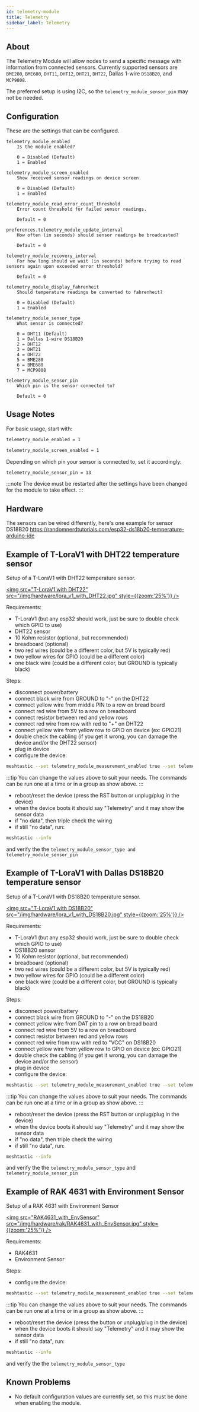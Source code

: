 ```yaml
---
id: telemetry-module
title: Telemetry
sidebar_label: Telemetry
---
```


## About

The Telemetry Module will allow nodes to send a specific message with information from connected sensors. Currently supported sensors are `BME280`, `BME680`, `DHT11`, `DHT12`, `DHT21`, `DHT22`, Dallas 1-wire `DS18B20`, and `MCP9808`.

The preferred setup is using I2C, so the `telemetry_module_sensor_pin` may not be needed.

## Configuration

These are the settings that can be configured.

    telemetry_module_enabled
        Is the module enabled?

        0 = Disabled (Default)
        1 = Enabled

    telemetry_module_screen_enabled
        Show received sensor readings on device screen.

        0 = Disabled (Default)
        1 = Enabled

    telemetry_module_read_error_count_threshold
        Error count threshold for failed sensor readings.

        Default = 0

    preferences.telemetry_module_update_interval
        How often (in seconds) should sensor readings be broadcasted?

        Default = 0

    telemetry_module_recovery_interval
        For how long should we wait (in seconds) before trying to read sensors again upon exceeded error threshold?

        Default = 0

    telemetry_module_display_fahrenheit
        Should temperature readings be converted to fahrenheit?

        0 = Disabled (Default)
        1 = Enabled

    telemetry_module_sensor_type
        What sensor is connected?

        0 = DHT11 (Default)
        1 = Dallas 1-wire DS18B20
        2 = DHT12
        3 = DHT21
        4 = DHT22
        5 = BME280
        6 = BME680
        7 = MCP9808

    telemetry_module_sensor_pin
        Which pin is the sensor connected to?

        Default = 0

## Usage Notes

For basic usage, start with:

```bash
telemetry_module_enabled = 1

telemetry_module_screen_enabled = 1
```

Depending on which pin your sensor is connected to, set it accordingly:

```bash
telemetry_module_sensor_pin = 13
```

:::note
The device must be restarted after the settings have been changed for the module to take effect.
:::

## Hardware

The sensors can be wired differently, here's one example for sensor DS18B20 https://randomnerdtutorials.com/esp32-ds18b20-temperature-arduino-ide

## Example of T-LoraV1 with DHT22 temperature sensor

Setup of a T-LoraV1 with DHT22 temperature sensor.

[<img src="T-LoraV1 with DHT22" src="/img/hardware/lora_v1_with_DHT22.jpg" style={{zoom:'25%'}} />](/img/hardware/lora_v1_with_DHT22.jpg)

Requirements:

- T-LoraV1 (but any esp32 should work, just be sure to double check which GPIO to use)
- DHT22 sensor
- 10 Kohm resistor (optional, but recommended)
- breadboard (optional)
- two red wires (could be a different color, but 5V is typically red)
- two yellow wires for GPIO (could be a different color)
- one black wire (could be a different color, but GROUND is typically black)

Steps:

- disconnect power/battery
- connect black wire from GROUND to "-" on the DHT22
- connect yellow wire from middle PIN to a row on bread board
- connect red wire from 5V to a row on breadboard
- connect resistor between red and yellow rows
- connect red wire from row with red to "+" on DHT22
- connect yellow wire from yellow row to GPIO on device (ex: GPIO21)
- double check the cabling (if you get it wrong, you can damage the device and/or the DHT22 sensor)
- plug in device
- configure the device:

```bash
meshtastic --set telemetry_module_measurement_enabled true --set telemetry_module_screen_enabled true --set telemetry_module_update_interval 15 --set telemetry_module_display_farenheit true --set telemetry_module_sensor_type DHT22 --set telemetry_module_sensor_pin 21
```

:::tip
You can change the values above to suit your needs. The commands can be run one at a time or in a group as show above.
:::

- reboot/reset the device (press the RST button or unplug/plug in the device)
- when the device boots it should say "Telemetry" and it may show the sensor data
- if "no data", then triple check the wiring
- if still "no data", run:

```bash
meshtastic --info
```

and verify the the `telemetry_module_sensor_type and` `telemetry_module_sensor_pin`

## Example of T-LoraV1 with Dallas DS18B20 temperature sensor

Setup of a T-LoraV1 with DS18B20 temperature sensor.

[<img src="T-LoraV1 with DS18B20" src="/img/hardware/lora_v1_with_DS18B20.jpg" style={{zoom:'25%'}} />](/img/hardware/lora_v1_with_DS18B20.jpg)

Requirements:

- T-LoraV1 (but any esp32 should work, just be sure to double check which GPIO to use)
- DS18B20 sensor
- 10 Kohm resistor (optional, but recommended)
- breadboard (optional)
- two red wires (could be a different color, but 5V is typically red)
- two yellow wires for GPIO (could be a different color)
- one black wire (could be a different color, but GROUND is typically black)

Steps:

- disconnect power/battery
- connect black wire from GROUND to "-" on the DS18B20
- connect yellow wire from DAT pin to a row on bread board
- connect red wire from 5V to a row on breadboard
- connect resistor between red and yellow rows
- connect red wire from row with red to "VCC" on DS18B20
- connect yellow wire from yellow row to GPIO on device (ex: GPIO21)
- double check the cabling (if you get it wrong, you can damage the device and/or the sensor)
- plug in device
- configure the device:

```bash
meshtastic --set telemetry_module_measurement_enabled true --set telemetry_module_screen_enabled true --set telemetry_module_update_interval 15 --set telemetry_module_display_farenheit true --set telemetry_module_sensor_type DS18B20 --set telemetry_module_sensor_pin 21
```

:::tip
You can change the values above to suit your needs. The commands can be run one at a time or in a group as show above.
:::

- reboot/reset the device (press the RST button or unplug/plug in the device)
- when the device boots it should say "Telemetry" and it may show the sensor data
- if "no data", then triple check the wiring
- if still "no data", run:

```bash
meshtastic --info
```

and verify the the `telemetry_module_sensor_type` and `telemetry_module_sensor_pin`

## Example of RAK 4631 with Environment Sensor

Setup of a RAK 4631 with Environment Sensor

[<img src="RAK4631_with_EnvSensor" src="/img/hardware/rak/RAK4631_with_EnvSensor.jpg" style={{zoom:'25%'}} />](/img/hardware/rak/RAK4631_with_EnvSensor.jpg)

Requirements:

- RAK4631
- Environment Sensor

Steps:

- configure the device:

```bash
meshtastic --set telemetry_module_measurement_enabled true --set telemetry_module_screen_enabled true --set telemetry_module_update_interval 15 --set telemetry_module_display_farenheit true --set telemetry_module_sensor_type 6
```

:::tip
You can change the values above to suit your needs. The commands can be run one at a time or in a group as show above.
:::

- reboot/reset the device (press the button or unplug/plug in the device)
- when the device boots it should say "Telemetry" and it may show the sensor data
- if still "no data", run:

```bash
meshtastic --info
```

and verify the the `telemetry_module_sensor_type`

## Known Problems

- No default configuration values are currently set, so this must be done when enabling the module.
